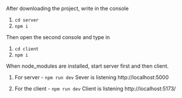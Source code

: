After downloading the project, write in the console

1. `cd server`
2. `npm i`

Then open the second console and type in

1. `cd client`
2. `npm i`

When node_modules are installed, start server first and then client.

1. For server - `npm run dev`
   Sever is listening http://localhost:5000

2. For the client - `npm run dev`
   Client is listening http://localhost:5173/
